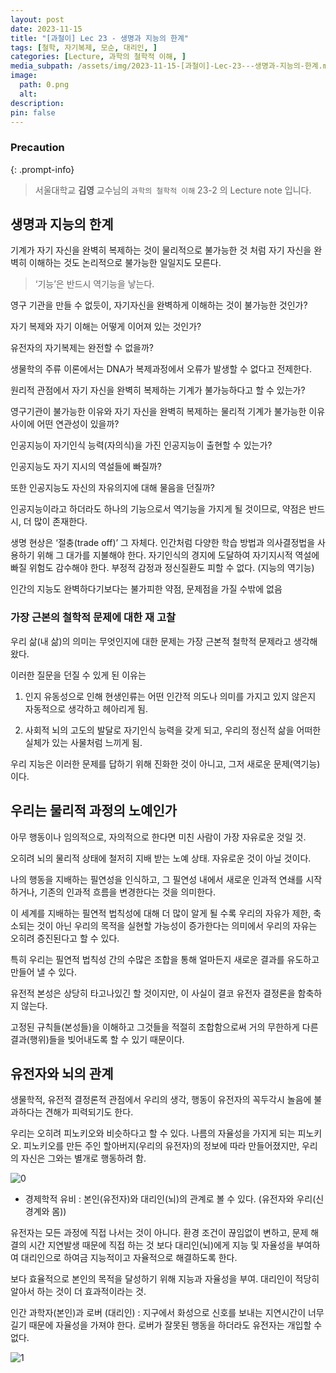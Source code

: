 ```yaml
---
layout: post
date: 2023-11-15
title: "[과철이] Lec 23 - 생명과 지능의 한계"
tags: [철학, 자기복제, 모순, 대리인, ]
categories: [Lecture, 과학의 철학적 이해, ]
media_subpath: /assets/img/2023-11-15-[과철이]-Lec-23---생명과-지능의-한계.md
image:
  path: 0.png
  alt:  
description:  
pin: false
---
```



### Precaution


{: .prompt-info}


> 서울대학교 **김영** 교수님의 `과학의 철학적 이해` 23-2 의 Lecture note 입니다. 


## 생명과 지능의 한계


기계가 자기 자신을 완벽히 복제하는 것이 물리적으로 불가능한 것 처럼 자기 자신을 완벽히 이해하는 것도 논리적으로 불가능한 일일지도 모른다.


> ‘기능’은 반드시 역기능을 낳는다.


영구 기관을 만들 수 없듯이, 자기자신을 완벽하게 이해하는 것이 불가능한 것인가?


자기 복제와 자기 이해는 어떻게 이어져 있는 것인가?


유전자의 자기복제는 완전할 수 없을까?


생물학의 주류 이론에서는 DNA가 복제과정에서 오류가 발생할 수 없다고 전제한다.


원리적 관점에서 자기 자신을 완벽히 복제하는 기계가 불가능하다고 할 수 있는가?


영구기관이 불가능한 이유와 자기 자신을 완벽히 복제하는 물리적 기계가 불가능한 이유 사이에 어떤 연관성이 있을까?


인공지능이 자기인식 능력(자의식)을 가진 인공지능이 출현할 수 있는가?


인공지능도 자기 지시의 역설들에 빠질까?


또한 인공지능도 자신의 자유의지에 대해 물음을 던질까?


인공지능이라고 하더라도 하나의 기능으로서 역기능을 가지게 될 것이므로, 약점은 반드시, 더 많이 존재한다.


생명 현상은 ‘절충(trade off)’ 그 자체다. 인간처럼 다양한 학습 방법과 의사결정법을 사용하기 위해 그 대가를 지불해야 한다. 자기인식의 경지에 도달하여 자기지시적 역설에 빠질 위험도 감수해야 한다. 부정적 감정과 정신질환도 피할 수 없다. (지능의 역기능)


인간의 지능도 완벽하다기보다는 불가피한 약점, 문제점을 가질 수밖에 없음


### 가장 근본의 철학적 문제에 대한 재 고찰


우리 삶(내 삶)의 의미는 무엇인지에 대한 문제는 가장 근본적 철학적 문제라고 생각해 왔다.


이러한 질문을 던질 수 있게 된 이유는


1. 인지 유동성으로 인해 현생인류는 어떤 인간적 의도나 의미를 가지고 있지 않은지 자동적으로 생각하고 헤아리게 됨.


2. 사회적 뇌의 고도의 발달로 자기인식 능력을 갖게 되고, 우리의 정신적 삶을 어떠한 실체가 있는 사물처럼 느끼게 됨.


우리 지능은 이러한 문제를 답하기 위해 진화한 것이 아니고, 그저 새로운 문제(역기능)이다.


## 우리는 물리적 과정의 노예인가


아무 행동이나 임의적으로, 자의적으로 한다면 미친 사람이 가장 자유로운 것일 것.


오히려 뇌의 물리적 상태에 철저히 지배 받는 노예 상태. 자유로운 것이 아닐 것이다.


나의 행동을 지배하는 필연성을 인식하고, 그 필연성 내에서 새로운 인과적 연쇄를 시작하거나, 기존의 인과적 흐름을 변경한다는 것을 의미한다.


이 세계를 지배하는 필연적 법칙성에 대해 더 많이 알게 될 수록 우리의 자유가 제한, 축소되는 것이 아닌 우리의 목적을 실현할 가능성이 증가한다는 의미에서 우리의 자유는 오히려 증진된다고 할 수 있다.


특히 우리는 필연적 법칙성 간의 수많은 조합을 통해 얼마든지 새로운 결과를 유도하고 만들어 낼 수 있다.


유전적 본성은 상당히 타고나있긴 할 것이지만, 이 사실이 결코 유전자 결정론을 함축하지 않는다.


고정된 규칙들(본성들)을 이해하고 그것들을 적절히 조합함으로써 거의 무한하게 다른 결과(행위)들을 빚어내도록 할 수 있기 때문이다.


## 유전자와 뇌의 관계


생물학적, 유전적 결정론적 관점에서 우리의 생각, 행동이 유전자의 꼭두각시 놀음에 불과하다는 견해가 피력되기도 한다.


우리는 오히려 피노키오와 비슷하다고 할 수 있다. 나름의 자율성을 가지게 되는 피노키오. 피노키오를 만든 주인 할아버지(우리의 유전자)의 정보에 따라 만들어졌지만, 우리의 자신은 그와는 별개로 행동하려 함.


![0](/0.png)

- 경제학적 유비 : 본인(유전자)와 대리인(뇌)의 관계로 볼 수 있다. (유전자와 우리(신경계와 몸))

유전자는 모든 과정에 직접 나서는 것이 아니다. 환경 조건이 끊임없이 변하고, 문제 해결의 시간 지연발생 때문에 직접 하는 것 보다 대리인(뇌)에게 지능 및 자율성을 부여하여 대리인으로 하여금 지능적이고 자율적으로 해결하도록 한다.


보다 효율적으로 본인의 목적을 달성하기 위해 지능과 자율성을 부여. 대리인이 적당히 알아서 하는 것이 더 효과적이라는 것.


인간 과학자(본인)과 로버 (대리인) : 지구에서 화성으로 신호를 보내는 지연시간이 너무 길기 때문에 자율성을 가져야 한다. 로버가 잘못된 행동을 하더라도 유전자는 개입할 수 없다.


![1](/1.png)



<script>
  window.MathJax = {
    tex: {
      macros: {
        R: "\\mathbb{R}",
        N: "\\mathbb{N}",
        Z: "\\mathbb{Z}",
        Q: "\\mathbb{Q}",
        C: "\\mathbb{C}",
        proj: "\\operatorname{proj}",
        rank: "\\operatorname{rank}",
        im: "\\operatorname{im}",
        dom: "\\operatorname{dom}",
        codom: "\\operatorname{codom}",
        argmax: "\\operatorname*{arg\,max}",
        argmin: "\\operatorname*{arg\,min}"
      },
      tags: "ams",
      strict: false, 
      inlineMath: [["$", "$"], ["\\(", "\\)"]],
      displayMath: [["$$", "$$"], ["\\[", "\\]"]]
    },
    options: {
      skipHtmlTags: ["script", "noscript", "style", "textarea", "pre"]
    }
  };
</script>
<script async src="https://cdn.jsdelivr.net/npm/mathjax@3/es5/tex-mml-chtml.js"></script>
